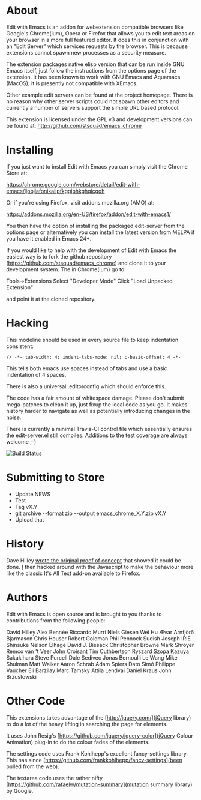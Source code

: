 About
=====

Edit with Emacs is an addon for webextension compatible browsers like
Google's Chrome(ium), Opera or Firefox that allows you to edit text
areas on your browser in a more full featured editor. It does this in
conjunction with an "Edit Server" which services requests by the
browser. This is because extensions cannot spawn new processes as a
security measure.

The extension packages native elisp version that can be run inside
GNU Emacs itself, just follow the instructions from the options page
of the extension. It has been known to work with GNU Emacs and
Aquamacs (MacOS); it is presently not compatible with XEmacs.

Other example edit servers can be found at the project homepage. There
is no reason why other server scripts could not spawn other editors
and currently a number of servers support the simple URL based
protocol.

This extension is licensed under the GPL v3 and development versions
can be found at: http://github.com/stsquad/emacs_chrome

Installing
==========

If you just want to install Edit with Emacs you can simply visit the
Chrome Store at:

https://chrome.google.com/webstore/detail/edit-with-emacs/ljobjlafonikaiipfkggjbhkghgicgoh

Or if you're using Firefox, visit addons.mozilla.org (AMO) at:

https://addons.mozilla.org/en-US/firefox/addon/edit-with-emacs1/

You then have the option of installing the packaged edit-server from the
options page or alternatively you can install the latest version from
MELPA if you have it enabled in Emacs 24+.

If you would like to help with the development of Edit with Emacs the
easiest way is to fork the github repository (https://github.com/stsquad/emacs_chrome)
and clone it to your development system. The in Chrome(ium) go to:

Tools->Extensions
Select "Developer Mode"
Click "Load Unpacked Extension"

and point it at the cloned repository.

Hacking
=======

This modeline should be used in every source file to keep indentation
consistent:

    // -*- tab-width: 4; indent-tabs-mode: nil; c-basic-offset: 4 -*-

This tells both emacs use spaces instead of tabs and use a basic indentation
of 4 spaces.

There is also a universal .editorconfig which should enforce this.

The code has a fair amount of whitespace damage. Please don't submit
mega-patches to clean it up, just fixup the local code as you go. It
makes history harder to navigate as well as potentially introducing
changes in the noise.

There is currently a minimal Travis-CI control file which essentially
ensures the edit-server.el still compiles. Additions to the test
coverage are always welcome ;-)

[![Build Status](https://travis-ci.org/stsquad/emacs_chrome.png?branch=master)](https://travis-ci.org/stsquad/emacs_chrome)

Submitting to Store
===================

* Update NEWS
* Test
* Tag vX.Y
* git archive --format zip --output emacs_chrome_X.Y.zip vX.Y
* Upload that

History
=======

Dave Hilley [wrote the original proof of concept](https://web.archive.org/web/20130719135014/http://www.thegibson.org/blog/archives/689)
that showed it could be done. [I](http://www.bennee.com/~alex) then hacked around with the Javascript
to make the behaviour more like the classic It's All Text add-on available to Firefox.

Authors
=======

Edit with Emacs is open source and is brought to you thanks to
contributions from the following people:

David Hilley
Alex Bennée
Riccardo Murri
Niels Giesen
Wei Hu
Ævar Arnfjörð Bjarmason
Chris Houser
Robert Goldman
Phil Pennock
Sudish Joseph
IRIE Shinsuke
Nelson Elhage
David J. Biesack
Christopher Browne
Mark Shroyer
Remco van 't Veer
John Croisant
Tim Cuthbertson
Ryszard Szopa
Kazuya Sakakihara
Steve Purcell
Dale Sedivec
Jonas Bernoulli
Le Wang
Mike Shulman
Matt Walker
Aaron Schrab
Adam Spiers
Dato Simó
Philippe Vaucher
Eli Barzilay
Marc Tamsky
Attila Lendvai
Daniel Kraus
John Brzustowski

Other Code
==========

This extensions takes advantage of the [http://jquery.com/](jQuery
library) to do a lot of the heavy lifting in searching the page for
elements.

It uses John Resig's [https://github.com/jquery/jquery-color](jQuery
Colour Animation) plug-in to do the colour fades of the elements.

The settings code uses Frank Kohlhepp's excellent fancy-settings
library. This has since
[https://github.com/frankkohlhepp/fancy-settings](been pulled from the
web).

The textarea code uses the rather nifty
[https://github.com/rafaelw/mutation-summary](mutation summary
library) by Google.
